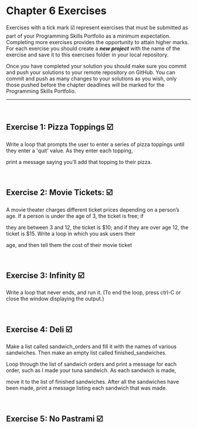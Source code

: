 # Chapter 6 Exercises

Exercises with a tick mark :ballot_box_with_check: represent exercises that must be submitted as part of your Programming Skills Portfolio as a minimum expectation. Completing more exercises provides the opportunity to attain higher marks. For each exercise you should create a _**new project**_ with the name of the exercise and save it to this exercises folder in your local repository.

Once you have completed your solution you should make sure you commit and push your solutions to your remote repository on GitHub. You can commit and push as many changes to your solutions as you wish, only those pushed before the chapter deadlines will be marked for the Programming Skills Portfolio.  

---
&nbsp;

## Exercise 1: Pizza Toppings :ballot_box_with_check:

Write a loop that prompts the user to enter a series of pizza toppings until they enter a 'quit' value. As they enter each topping,

print a message saying you’ll add that topping to their pizza.


&nbsp;
&nbsp;

## Exercise 2: Movie Tickets: :ballot_box_with_check:

A movie theater charges different ticket prices depending on a person’s age. If a person is under the age of 3, the ticket is free; if

they are between 3 and 12, the ticket is $10; and if they are over age 12, the ticket is $15. Write a loop in which you ask users their 

age, and then tell them the cost of their movie ticket

&nbsp;
&nbsp;

## Exercise 3: Infinity :ballot_box_with_check:

Write a loop that never ends, and run it. (To end the loop, press ctrl-C or close the window displaying the output.)

&nbsp;
&nbsp;

## Exercise 4: Deli :ballot_box_with_check:

Make a list called sandwich_orders and fill it with the names of various sandwiches. Then make an empty list called finished_sandwiches.

Loop through the list of sandwich orders and print a message for each order, such as I made your tuna sandwich. As each sandwich is made, 

move it to the list of finished sandwiches. After all the sandwiches have been made, print a message listing each sandwich that was made.

&nbsp;
&nbsp;

## Exercise 5: No Pastrami :ballot_box_with_check:

&nbsp;


